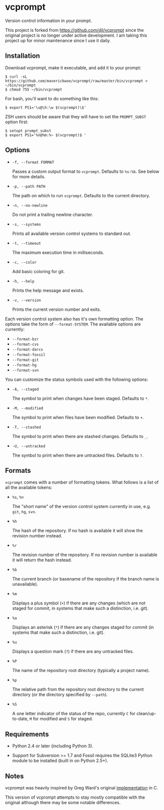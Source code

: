 # vcprompt

Version control information in your prompt.

This project is forked from https://github.com/djl/vcprompt since the original
project is no longer under active development. I am taking this project up for
minor maintenance since I use it daily.


## Installation

Download vcprompt, make it executable, and add it to your prompt:

    $ curl -sL https://github.com/maverickwoo/vcprompt/raw/master/bin/vcprompt > ~/bin/vcprompt
    $ chmod 755 ~/bin/vcprompt

For bash, you'll want to do something like this:

    $ export PS1='\u@\h:\w $(vcprompt)\$'

ZSH users should be aware that they will have to set the `PROMPT_SUBST` option
first:

    $ setopt prompt_subst
    $ export PS1='%n@%m:%~ $(vcprompt)$ '


## Options

* `-f, --format FORMAT`

  Passes a custom output format to `vcprompt`. Defaults to `%s:%b`.
  See below for more details.

* `-p, --path PATH`

  The path on which to run `vcprompt`. Defaults to the current
  directory.

* `-n, --no-newline`

  Do not print a trailing newline character.

* `-s, --systems`

  Prints all available version control systems to standard out.

* `-t, --timeout`

  The maximum execution time in milliseconds.

* `-c, --color`

  Add basic coloring for git.

* `-h, --help`

  Prints the help message and exists.

* `-v, --version`

  Prints the current version number and exits.

Each version control system also has it's own formatting option.
The options take the form of `--format-SYSTEM`.
The available options are currently:

* `--format-bzr`
* `--format-cvs`
* `--format-darcs`
* `--format-fossil`
* `--format-git`
* `--format-hg`
* `--format-svn`

You can customize the status symbols used with the following options:

* `-A, --staged`

  The symbol to print when changes have been staged. Defaults to `*`.

* `-M, --modified`

  The symbol to print when files have been modified. Defaults to `+`.

* `-T, --stashed`

    The symbol to print when there are stashed changes. Defaults to `_`.

* `-U, --untracked`

  The symbol to print when there are untracked files. Defaults to `?`.


## Formats

`vcprompt` comes with a number of formatting tokens. What follows is a list of
all the available tokens:

* `%s`, `%n`

  The "short name" of the version control system currently in use, e.g. `git`,
  `hg`, `svn`.

* `%h`

  The hash of the repository. If no hash is available it will show the revision
  number instead.

* `%r`

  The revision number of the repository. If no revision number is available it
  will return the hash instead.

* `%b`

  The current branch (or basename of the repository if the branch name is
  unavailable).

* `%m`

  Displays a plus symbol (`+`) if there are any changes (which are not staged
  for commit, in systems that make such a distinction, i.e. git).

* `%a`

  Displays an asterisk (`*`) if there are any changes staged for commit (in
  systems that make such a distinction, i.e. git).

* `%u`

  Displays a question mark (`?`) if there are any untracked files.

* `%P`

  The name of the repository root directory (typically a project name).

* `%p`

  The relative path from the repository root directory to the current directory
  (or the directory specified by `--path`).

* `%S`

  A one letter indicator of the status of the repo, currently `C` for clean/up-to-date,
  `M` for modified and `S` for staged.

## Requirements

* Python 2.4 or later (including Python 3).

* Support for Subversion >= 1.7 and Fossil requires the SQLite3 Python module to
  be installed (built in on Python 2.5+).


## Notes

vcprompt was heavily inspired by Greg Ward's original [implementation][vcprompt]
in C.

This version of vcprompt attempts to stay mostly compatible with the original
although there may be some notable differences.

[vcprompt]: http://vc.gerg.ca/hg/vcprompt/
